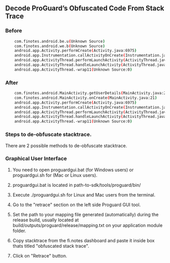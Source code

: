 ## Decode ProGuard’s Obfuscated Code From Stack Trace

### Before

```bash
    com.finotes.android.be.u(Unknown Source)
    com.finotes.android.we.b(Unknown Source)
    android.app.Activity.performCreate(Activity.java:6975)
    android.app.Instrumentation.callActivityOnCreate(Instrumentation.java:1213)
    android.app.ActivityThread.performLaunchActivity(ActivityThread.java:2770)
    android.app.ActivityThread.handleLaunchActivity(ActivityThread.java:2892)
    android.app.ActivityThread.-wrap11(Unknown Source:0)
```

### After

```bash
    com.finotes.android.MainActivity.getUserDetails(MainActivity.java:204)
    com.finotes.android.MainActivity.onCreate(MainActivity.java:21)
    android.app.Activity.performCreate(Activity.java:6975)
    android.app.Instrumentation.callActivityOnCreate(Instrumentation.java:1213)
    android.app.ActivityThread.performLaunchActivity(ActivityThread.java:2770)
    android.app.ActivityThread.handleLaunchActivity(ActivityThread.java:2892)
    android.app.ActivityThread.-wrap11(Unknown Source:0)
```

### Steps to de-obfuscate stacktrace.

There are 2 possible methods to de-obfuscate stacktrace.

### Graphical User Interface

1. You need to open proguardgui.bat (for Windows users) or proguardgui.sh for (Mac or Linux users).  
2. proguardgui.bat is located in path-to-sdk/tools/proguard/bin/  
3. Execute ./proguardgui.sh for Linux and Mac users from the terminal.  

4. Go to the "retrace" section on the left side Proguard GUI tool.  
5. Set the path to your mapping file generated (automatically) during the release build, usually located at build/outputs/proguard/release/mapping.txt on your application module folder.  
6. Copy stacktrace from the fi.notes dashboard and paste it inside box thats titled "obfuscated stack trace".  

7. Click on "Retrace" button.  



